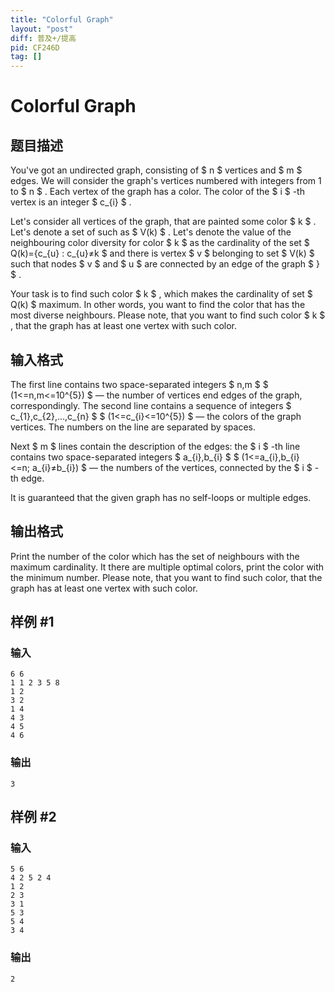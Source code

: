 ```yaml
---
title: "Colorful Graph"
layout: "post"
diff: 普及+/提高
pid: CF246D
tag: []
---
```


# Colorful Graph

## 题目描述

You've got an undirected graph, consisting of $ n $ vertices and $ m $ edges. We will consider the graph's vertices numbered with integers from 1 to $ n $ . Each vertex of the graph has a color. The color of the $ i $ -th vertex is an integer $ c_{i} $ .

Let's consider all vertices of the graph, that are painted some color $ k $ . Let's denote a set of such as $ V(k) $ . Let's denote the value of the neighbouring color diversity for color $ k $ as the cardinality of the set $ Q(k)={c_{u} : c_{u}≠k $ and there is vertex $ v $ belonging to set $ V(k) $ such that nodes $ v $ and $ u $ are connected by an edge of the graph $ } $ .

Your task is to find such color $ k $ , which makes the cardinality of set $ Q(k) $ maximum. In other words, you want to find the color that has the most diverse neighbours. Please note, that you want to find such color $ k $ , that the graph has at least one vertex with such color.

## 输入格式

The first line contains two space-separated integers $ n,m $ $ (1<=n,m<=10^{5}) $ — the number of vertices end edges of the graph, correspondingly. The second line contains a sequence of integers $ c_{1},c_{2},...,c_{n} $ $ (1<=c_{i}<=10^{5}) $ — the colors of the graph vertices. The numbers on the line are separated by spaces.

Next $ m $ lines contain the description of the edges: the $ i $ -th line contains two space-separated integers $ a_{i},b_{i} $ $ (1<=a_{i},b_{i}<=n; a_{i}≠b_{i}) $ — the numbers of the vertices, connected by the $ i $ -th edge.

It is guaranteed that the given graph has no self-loops or multiple edges.

## 输出格式

Print the number of the color which has the set of neighbours with the maximum cardinality. It there are multiple optimal colors, print the color with the minimum number. Please note, that you want to find such color, that the graph has at least one vertex with such color.

## 样例 #1

### 输入

```
6 6
1 1 2 3 5 8
1 2
3 2
1 4
4 3
4 5
4 6

```

### 输出

```
3

```

## 样例 #2

### 输入

```
5 6
4 2 5 2 4
1 2
2 3
3 1
5 3
5 4
3 4

```

### 输出

```
2

```

